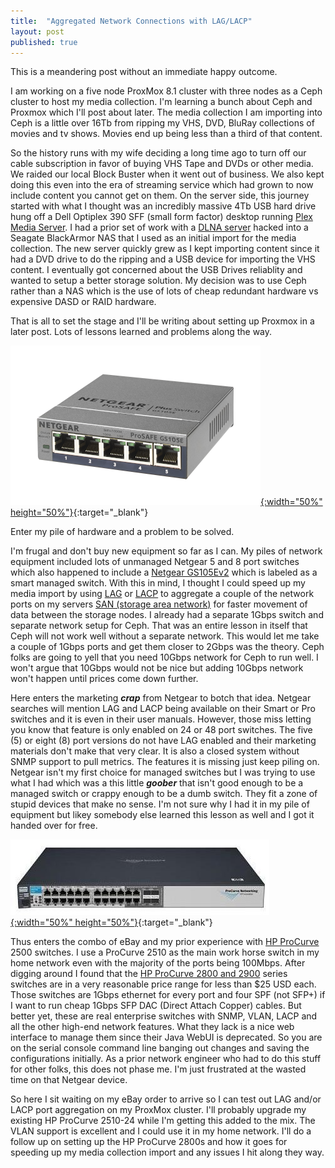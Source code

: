 ```yaml
---
title:  "Aggregated Network Connections with LAG/LACP"
layout: post
published: true
---
```


This is a meandering post without an immediate happy outcome.

I am working on a five node ProxMox 8.1 cluster with three nodes as a Ceph cluster to host my media collection. I'm learning a bunch about Ceph and Proxmox which I'll post about later. The media collection I am importing into Ceph is a little over 16Tb from ripping my VHS, DVD, BluRay collections of movies and tv shows. Movies end up being less than a third of that content.

<!-- excerpt-end -->

So the history runs with my wife deciding a long time ago to turn off our cable subscription in favor of buying VHS Tape and DVDs or other media. We raided our local Block Buster when it went out of business. We also kept doing this even into the era of streaming service which had grown to now include content you cannot get on them. On the server side, this journey started with what I thought was an incredibly massive 4Tb USB hard drive hung off a Dell Optiplex 390 SFF (small form factor) desktop running [Plex Media Server](https://www.plex.tv/media-server-downloads). I had a prior set of work with a [DLNA server](https://en.wikipedia.org/wiki/DLNA) hacked into a Seagate BlackArmor NAS that I used as an initial import for the media collection. The new server quickly grew as I kept importing content since it had a DVD drive to do the ripping and a USB device for importing the VHS content. I eventually got concerned about the USB Drives reliablity and wanted to setup a better storage solution. My decision was to use Ceph rather than a NAS which is the use of lots of cheap redundant hardware vs expensive DASD or RAID hardware.

That is all to set the stage and I'll be writing about setting up Proxmox in a later post. Lots of lessons learned and problems along the way.

[![Netgear GS105Ev2](/assets/images/GS105Ev2.png){:width="50%" height="50%"}](/assets/images/GS105Ev2.png){:target="_blank"}

Enter my pile of hardware and a problem to be solved.

I'm frugal and don't buy new equipment so far as I can. My piles of network equipment included lots of unmanaged Netgear 5 and 8 port switches which also happened to include a [Netgear GS105Ev2](https://www.netgear.com/support/product/gs105ev2) which is labeled as a smart managed switch. With this in mind, I thought I could speed up my media import by using [LAG](https://en.wikipedia.org/wiki/Link_aggregation) or [LACP](https://en.wikipedia.org/wiki/Link_aggregation#Link_Aggregation_Control_Protocol) to aggregate a couple of the network ports on my servers [SAN (storage area network)](https://en.wikipedia.org/wiki/Storage_area_network) for faster movement of data between the storage nodes. I already had a separate 1Gbps switch and separate network setup for Ceph. That was an entire lesson in itself that Ceph will not work well without a separate network. This would let me take a couple of 1Gbps ports and get them closer to 2Gbps was the theory. Ceph folks are going to yell that you need 10Gbps network for Ceph to run well. I won't argue that 10Gbps would not be nice but adding 10Gbps network won't happen until prices come down further.

Here enters the marketing ***crap*** from Netgear to botch that idea. Netgear searches will mention LAG and LACP being available on their Smart or Pro switches and it is even in their user manuals. However, those miss letting you know that feature is only enabled on 24 or 48 port switches. The five (5) or eight (8) port versions do not have LAG enabled and their marketing materials don't make that very clear. It is also a closed system without SNMP support to pull metrics. The features it is missing just keep piling on. Netgear isn't my first choice for managed switches but I was trying to use what I had which was a this little ***goober*** that isn't good enough to be a managed switch or crappy enough to be a dumb switch. They fit a zone of stupid devices that make no sense. I'm not sure why I had it in my pile of equipment but likey somebody else learned this lesson as well and I got it handed over for free.

[![HP ProCurve 2810-24](/assets/images/hp-procurve-2810-24.jpg){:width="50%" height="50%"}](/assets/images/hp-procurve-2810-24.jpg){:target="_blank"}

Thus enters the combo of eBay and my prior experience with [HP ProCurve](https://en.wikipedia.org/wiki/ProCurve) 2500 switches. I use a ProCurve 2510 as the main work horse switch in my home network even with the majority of the ports being 100Mbps. After digging around I found that the [HP ProCurve 2800 and 2900](https://en.wikipedia.org/wiki/List_of_ProCurve_products#Mainstream) series switches are in a very reasonable price range for less than $25 USD each. Those switches are 1Gbps ethernet for every port and four SPF (not SFP+) if I want to run cheap 1Gbps SFP DAC (Direct Attach Copper) cables. But better yet, these are real enterprise switches with SNMP, VLAN, LACP and all the other high-end network features. What they lack is a nice web interface to manage them since their Java WebUI is deprecated. So you are on the serial console command line banging out changes and saving the configurations initially. As a prior network engineer who had to do this stuff for other folks, this does not phase me. I'm just frustrated at the wasted time on that Netgear device.

So here I sit waiting on my eBay order to arrive so I can test out LAG and/or LACP port aggregation on my ProxMox cluster. I'll probably upgrade my existing HP ProCurve 2510-24 while I'm getting this added to the mix. The VLAN support is excellent and I could use it in my home network. I'll do a follow up on setting up the HP ProCurve 2800s and how it goes for speeding up my media collection import and any issues I hit along they way.
